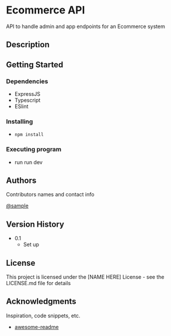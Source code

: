 # Ecommerce API

API to handle admin and app endpoints for an Ecommerce system

## Description

## Getting Started

### Dependencies

- ExpressJS
- Typescript
- ESlint

### Installing

- `npm install`

### Executing program

- run run dev

## Authors

Contributors names and contact info

[@sample](https://twitter.com/sample)

## Version History

- 0.1
  - Set up

## License

This project is licensed under the [NAME HERE] License - see the LICENSE.md file for details

## Acknowledgments

Inspiration, code snippets, etc.

- [awesome-readme](https://github.com/matiassingers/awesome-readme)
